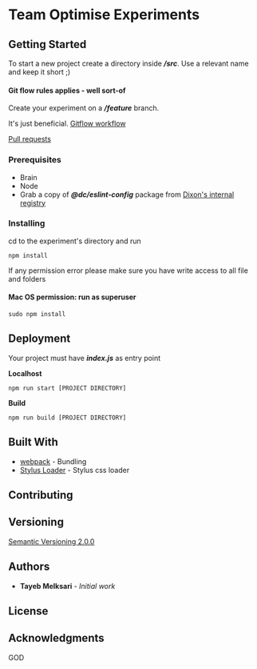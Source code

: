 # Team Optimise Experiments

## Getting Started

To start a new project create a directory inside ***/src***. Use a relevant name and keep it short ;)

#### Git flow rules applies - well sort-of

Create your experiment on a ***/feature*** branch.

It's just beneficial. [ Gitflow workflow](https://www.atlassian.com/git/tutorials/comparing-workflows/gitflow-workflow)

[Pull requests](https://bitbucket.org/teamoptimise/experiments/pull-requests/)

### Prerequisites
* Brain
* Node
* Grab a copy of ***@dc/eslint-config*** package from [Dixon's internal registry](https://artifactory.dsg-i.com/api/npm/npm-virtual/)

### Installing

cd to the experiment's directory and run

```
npm install
```

If any permission error please make sure you have write access to all file and folders

#### Mac OS permission: run as superuser
```
sudo npm install
```

## Deployment

Your project must have ***index.js*** as entry point

**Localhost**
```
npm run start [PROJECT DIRECTORY]
```
**Build**
```
npm run build [PROJECT DIRECTORY]
```

## Built With

* [webpack](https://www.npmjs.com/package/webpack) - Bundling
* [Stylus Loader](https://github.com/shama/stylus-loader) - Stylus css loader

## Contributing

## Versioning

[Semantic Versioning 2.0.0](https://semver.org/)

## Authors

* **Tayeb Melksari** - *Initial work*

## License

## Acknowledgments
GOD
